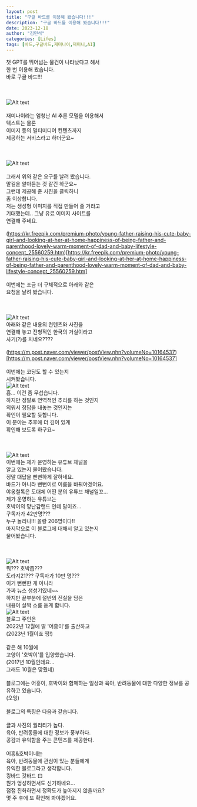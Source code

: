 ```yaml
---
layout: post
title: "구글 바드를 이용해 봤습니다!!!"
description: "구글 바드를 이용해 봤습니다!!!"
date: 2023-12-18
author: "김민석"
categories: [Lifes]
tags: [바드,구글바드,재미나이,재미니,AI]
---
```

챗 GPT를 뛰어넘는 물건이 나타났다고 해서<br/>
한 번 이용해 봤습니다.<br/>
바로 구글 바드!!!<br/>
​<br/>
​<br/>
​<br/>
![Alt text](https://reddol18.github.io/dev5min/images/20231224/img_file_0.png)<br/>
​<br/>
재미나이라는 엄청난 AI 추론 모델을 이용해서<br/>
텍스트는 물론 <br/>
이미지 등의 멀티미디어 컨텐츠까지<br/>
제공하는 서비스라고 하더군요~<br/>
​<br/>
​<br/>
​<br/>
![Alt text](https://reddol18.github.io/dev5min/images/20231224/img_file_1.png)<br/>
​<br/>
그래서 위와 같은 요구를 날려 봤습니다.<br/>
말길을 알아듣는 것 같긴 하군요~<br/>
그런데 제공해 준 사진을 클릭하니 <br/>
좀 이상합니다.<br/>
저는 생성형 이미지를 직접 만들어 줄 거라고<br/>
기대했는데.. 그냥 유료 이미지 사이트를<br/>
연결해 주네요.<br/>
​<br/>
(https://kr.freepik.com/premium-photo/young-father-raising-his-cute-baby-girl-and-looking-at-her-at-home-happiness-of-being-father-and-parenthood-lovely-warm-moment-of-dad-and-baby-lifestyle-concept_25560259.htm)[https://kr.freepik.com/premium-photo/young-father-raising-his-cute-baby-girl-and-looking-at-her-at-home-happiness-of-being-father-and-parenthood-lovely-warm-moment-of-dad-and-baby-lifestyle-concept_25560259.htm]<br/>
​<br/>
이번에는 조금 더 구체적으로 아래와 같은<br/>
요청을 날려 봤습니다.<br/>
​<br/>
​<br/>
​<br/>
![Alt text](https://reddol18.github.io/dev5min/images/20231224/img_file_2.png)<br/>
아래와 같은 내용의 컨텐츠와 사진을<br/>
연결해 놓고 전형적인 한국의 거실이라고<br/>
사기(?)를 치네요????<br/>
​<br/>
(https://m.post.naver.com/viewer/postView.nhn?volumeNo=10164537)[https://m.post.naver.com/viewer/postView.nhn?volumeNo=10164537]<br/>
​<br/>
이번에는 코딩도 할 수 있는지<br/>
시켜봤습니다.<br/>
![Alt text](https://reddol18.github.io/dev5min/images/20231224/img_file_3.png)<br/>
흠... 이건 좀 무섭습니다.<br/>
하지만 정말로 연역적인 추리를 하는 것인지<br/>
외워서 정답을 내놓는 것인지는<br/>
확인이 필요할 듯합니다.<br/>
이 분야는 추후에 더 깊이 있게<br/>
확인해 보도록 하구요~<br/>
​<br/>
​<br/>
​<br/>
![Alt text](https://reddol18.github.io/dev5min/images/20231224/img_file_4.png)<br/>
이번에는 제가 운영하는 유튜브 채널을<br/>
알고 있는지 물어봤습니다.<br/>
정말 대답을 뻔뻔하게 잘하네요.<br/>
바드가 아니라 뻔뻔이로 이름을 바꿔야겠어요.<br/>
야옹철톡은 도대체 어떤 분의 유튜브 채널일꼬...<br/>
제가 운영하는 유튜브는<br/>
호박이의 망난감랜드 인데 말이죠...<br/>
구독자가 42만명???<br/>
누구 놀리나!!! 꼴랑 206명이다!!<br/>
마지막으로 이 블로그에 대해서 알고 있는지<br/>
물어봤습니다.<br/>
​<br/>
​<br/>
​<br/>
![Alt text](https://reddol18.github.io/dev5min/images/20231224/img_file_5.png)<br/>
뭐??? 호박즙???<br/>
도라지21??? 구독자가 10만 명???<br/>
이거 뻔뻔한 게 아니라<br/>
가짜 뉴스 생성기였네~~<br/>
하지만 끝부분에 절반의 진실을 담은<br/>
내용이 살짝 소름 돋게 합니다.<br/>
![Alt text](https://reddol18.github.io/dev5min/images/20231224/img_file_6.png)<br/>
블로그 주인은 <br/>
2022년 12월에 딸 '어흥이'를 출산하고<br/>
(2023년 1월이죠 땡!)<br/>
​<br/>
같은 해 10월에 <br/>
고양이 '호박이'를 입양했습니다. <br/>
(2017년 10월인데요... <br/>
그래도 10월은 맞췄네)<br/>
​<br/>
블로그에는 어흥이, 호박이와 함께하는 일상과 육아, 반려동물에 대한 다양한 정보를 공유하고 있습니다.<br/>
(오잉)<br/>
​<br/>
블로그의 특징은 다음과 같습니다.<br/>
​<br/>
글과 사진의 퀄리티가 높다.<br/>
육아, 반려동물에 대한 정보가 풍부하다.<br/>
공감과 유익함을 주는 콘텐츠를 제공한다.<br/>
​<br/>
어흥&호박이네는 <br/>
육아, 반려동물에 관심이 있는 분들에게 <br/>
유익한 블로그라고 생각합니다.<br/>
킹바드 갓바드 曰<br/>
뭔가 엉성하면서도 신기하네요...<br/>
점점 진화하면서 정확도가 높아지지 않을까요?<br/>
몇 주 후에 또 확인해 봐야겠어요.<br/>